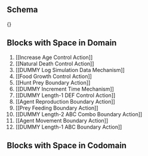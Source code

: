 ## Schema

{}

## Blocks with Space in Domain
1. [[Increase Age Control Action]]
2. [[Natural Death Control Action]]
3. [[DUMMY Log Simulation Data Mechanism]]
4. [[Food Growth Control Action]]
5. [[Hunt Prey Boundary Action]]
6. [[DUMMY Increment Time Mechanism]]
7. [[DUMMY Length-1 DEF Control Action]]
8. [[Agent Reproduction Boundary Action]]
9. [[Prey Feeding Boundary Action]]
10. [[DUMMY Length-2 ABC Combo Boundary Action]]
11. [[Agent Movement Boundary Action]]
12. [[DUMMY Length-1 ABC Boundary Action]]

## Blocks with Space in Codomain

